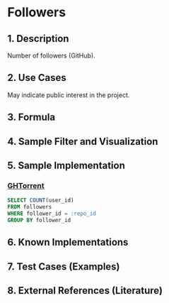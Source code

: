 # Followers

## 1. Description
Number of followers (GitHub).

## 2. Use Cases
May indicate public interest in the project.

## 3. Formula

## 4. Sample Filter and Visualization

## 5. Sample Implementation

### [GHTorrent](http://ghtorrent.org/relational.html)

```SQL
SELECT COUNT(user_id)
FROM followers
WHERE follower_id = :repo_id
GROUP BY follower_id
```

## 6. Known Implementations

## 7. Test Cases (Examples)

## 8. External References (Literature)
